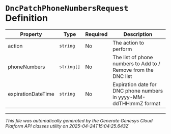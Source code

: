 # `DncPatchPhoneNumbersRequest` Definition

| Property | Type | Required | Description |
|----------|------|----------|-------------|
| action | `string` | No | The action to perform |
| phoneNumbers | `string[]` | No | The list of phone numbers to Add to / Remove from the DNC list  |
| expirationDateTime | `string` | No | Expiration date for DNC phone numbers in yyyy-MM-ddTHH:mmZ format |

---

*This file was automatically generated by the Generate Genesys Cloud Platform API classes utility on 2025-04-24T15:04:25.643Z*